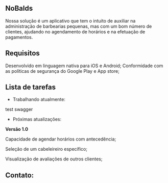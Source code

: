 ## NoBalds

 Nossa solução é um aplicativo que tem o intuito de auxiliar na administração de barbearias pequenas, mas com um bom número de clientes, ajudando no agendamento de horários e na efetuação de pagamentos.

## Requisitos

  Desenvolvido em linguagem nativa para iOS e Android;
  Conformidade com as políticas de segurança do Google Play e App store;

## Lista de tarefas

- Trabalhando atualmente:

test swagger

 
- Próximas atualizações:

**Versão 1.0**

Capacidade de agendar horários com antecedência;

Seleção de um cabeleireiro específico;

Visualização de avaliações de outros clientes;
  
## Contato:






